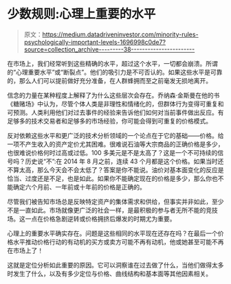 # 少数规则:心理上重要的水平

> 原文：<https://medium.datadriveninvestor.com/minority-rules-psychologically-important-levels-1696998c0de7?source=collection_archive---------38----------------------->

在市场上，我们经常听到这些精确的水平，超过这个水平，一切都会崩溃。所谓的“心理重要水平”或“断裂点”。他们的吸引力是不可否认的。如果这些水平是可靠的，那么人们可以提前做好充分准备，在人群蜂拥而至之前毫发无损地离开。

信念的力量在某种程度上解释了为什么这些层次会存在。乔纳森·金斯曼在他的书《糖赌场》中认为，尽管个体人类是非理性和情绪化的，但群体行为变得可重复和可预测。人类利用他们对过去事件的经验来告诉他们如何对当前事件做出反应。有足够多的技术交易者和足够多的市场经验，你可能会得到可重复的价格模式。

反对依赖这些水平和更广泛的技术分析领域的一个论点在于它的基础——价格。给一项不产生收入的资产定价尤其困难。很难说石油等大宗商品的正确价格是多少，也很难说价格何时过高或过低。100 多美元是不是太高了？这是一个不可持续的信号吗？历史说“不”:在 2014 年 8 月之前，连续 43 个月都是这个价格。如果当时还不算太高，那么今天会不会太低了？答案是你不能说。油价对基本面变化的反应是恰当、过度还是不足，也是如此。如果你不能确定现在的价格是多少，那么你也不能确定六个月前、一年前或十年前的价格是正确的。

尽管我们被告知市场总是反映特定资产的集体需求和供给，但事实并非如此，至少不是一直如此。市场就像更广泛的社会一样，是最积极的参与者无所不能的竞技场。这一点在价格急剧逆转或价格拥挤后爆发的时期尤为重要。

心理上的重要水平确实存在。问题是这些相同的水平现在还存在吗？在最后一个价格水平推动价格行动的有动机的买方或卖方可能不再有动机，他或她甚至可能不再在市场上了！

这就是定位分析如此重要的原因。它可以洞察谁在过去做了什么，当他们做得太多时发生了什么，以及有多少定位与价格、曲线结构和基本面等其他因素相关。